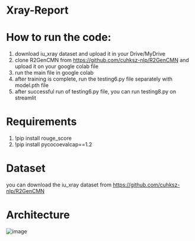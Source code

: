 # Xray-Report
# How to run the code:
1. download iu_xray dataset and upload it in your Drive/MyDrive
2. clone R2GenCMN from https://github.com/cuhksz-nlp/R2GenCMN and upload it on your google colab file
3. run the main file in google colab
4. after training is complete, run the testing6.py file separately with model.pth file
5. after successful run of testing6.py file, you can run testing8.py on streamlit

# Requirements
1. !pip install rouge_score
2. !pip install  pycocoevalcap==1.2

# Dataset
you can download the iu_xray dataset from https://github.com/cuhksz-nlp/R2GenCMN

# Architecture 
![image](https://github.com/user-attachments/assets/bb4dfbb4-0d7f-4abd-9432-1589a145f1aa)
